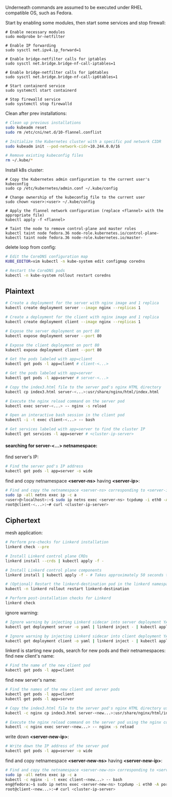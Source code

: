 Underneath commands are assumed to be executed under RHEL compatible OS, such as Fedora.

Start by enabling some modules, then start some services and stop firewall:

```console
# Enable necessary modules
sudo modprobe br-netfilter

# Enable IP forwarding
sudo sysctl net.ipv4.ip_forward=1

# Enable bridge-netfilter calls for iptables
sudo sysctl net.bridge.bridge-nf-call-iptables=1

# Enable bridge-netfilter calls for ip6tables
sudo sysctl net.bridge.bridge-nf-call-ip6tables=1

# Start containerd service
sudo systemctl start containerd

# Stop firewalld service
sudo systemctl stop firewalld

```

Clean after prev installations:

```sh
# Clean up previous installations
sudo kubeadm reset
sudo rm /etc/cni/net.d/10-flannel.conflist

# Initialize the Kubernetes cluster with a specific pod network CIDR
sudo kubeadm init --pod-network-cidr=10.244.0.0/16

# Remove existing kubeconfig files
rm ~/.kube/*

```

Install k8s cluster:

```shell script
# Copy the Kubernetes admin configuration to the current user's kubeconfig
sudo cp /etc/kubernetes/admin.conf ~/.kube/config

# Change ownership of the kubeconfig file to the current user
sudo chown <user>:<user> ~/.kube/config

# Apply the flannel network configuration (replace <flannel> with the appropriate file)
kubectl apply -f <flannel>

# Taint the node to remove control-plane and master roles
kubectl taint node fedora.36 node-role.kubernetes.io/control-plane-
kubectl taint node fedora.36 node-role.kubernetes.io/master-

```

delete loop from config:

```bash
# Edit the CoreDNS configuration map
KUBE_EDITOR=vim kubectl -n kube-system edit configmap coredns

# Restart the CoreDNS pods
kubectl -n kube-system rollout restart coredns
```

## Plaintext

```bash
# Create a deployment for the server with nginx image and 1 replica
kubectl create deployment server --image nginx --replicas 1

# Create a deployment for the client with nginx image and 1 replica
kubectl create deployment client --image nginx --replicas 1

# Expose the server deployment on port 80
kubectl expose deployment server --port 80

# Expose the client deployment on port 80
kubectl expose deployment client --port 80

# Get the pods labeled with app=client
kubectl get pods -l app=client # client-<...>

# Get the pods labeled with app=server
kubectl get pods -l app=server # server-<...>

# Copy the index3.html file to the server pod's nginx HTML directory
kubectl cp index3.html server-<...>:usr/share/nginx/html/index.html

# Execute the nginx reload command on the server pod
kubectl exec server-<...> -- nginx -s reload

# Open an interactive bash session in the client pod
kubectl -i -t exec client-<...> -- bash

# Get services labeled with app=server to find the cluster IP
kubectl get services -l app=server # <cluster-ip-server>

```

#### searching for server-<...> netnamespace:

find server's IP:

```bash
# Find the server pod's IP address
kubectl get pods -l app=server -o wide
```

find and copy netnamespace **\<server-ns>** having **\<server-ip>**:

```bash
# Find and copy the netnamespace <server-ns> corresponding to <server-ip>
sudo ip -all netns exec ip -c a
<user>@<localhost>:~$ sudo ip netns exec <server-ns> tcpdump -i eth0 -A port http
root@client-<...>:~# curl <cluster-ip-server>
```

## Ciphertext

mesh application:

```bash
# Perform pre-checks for Linkerd installation
linkerd check --pre

# Install Linkerd control plane CRDs
linkerd install --crds | kubectl apply -f -

# Install Linkerd control plane components
linkerd install | kubectl apply -f - # Takes approximately 50 seconds to start running, 70 seconds for all components to start

# (Optional) Restart the linkerd-destination pod in the linkerd namespace
kubectl -n linkerd rollout restart linkerd-destination

# Perform post-installation checks for Linkerd
linkerd check

```

ignore warning:

```bash
# Ignore warning by injecting Linkerd sidecar into server deployment YAML and applying the modified configuration
kubectl get deployment server -o yaml | linkerd inject - | kubectl apply -f -

# Ignore warning by injecting Linkerd sidecar into client deployment YAML and applying the modified configuration
kubectl get deployment client -o yaml | linkerd inject - | kubectl apply -f -

```

linkerd is starting new pods, search for new pods and their netnamespaces: find new client's name:

```bash
# Find the name of the new client pod
kubectl get pods -l app=client
```

find new server's name:

```bash
# Find the names of the new client and server pods
kubectl get pods -l app=client
kubectl get pods -l app=server

# Copy the index3.html file to the server pod's nginx HTML directory using the nginx container
kubectl -c nginx cp index3.html server-<new...>:usr/share/nginx/html/index.html

# Execute the nginx reload command on the server pod using the nginx container
kubectl -c nginx exec server-<new...> -- nginx -s reload
```

write down **\<server-new-ip>**:

```bash
# Write down the IP address of the server pod
kubectl get pods -l app=server -o wide
```

find and copy netnamespace **\<server-new-ns>** having **\<server-new-ip>**:

```bash
# Find and copy the netnamespace <server-new-ns> corresponding to <server-new-ip>
sudo ip -all netns exec ip -c a
kubectl -c nginx -i -t exec client-<new...> -- bash
eng@fedora:~$ sudo ip netns exec <server-new-ns> tcpdump -i eth0 -A port http
root@client-<new...>:~# curl <cluster-ip-server>
```
